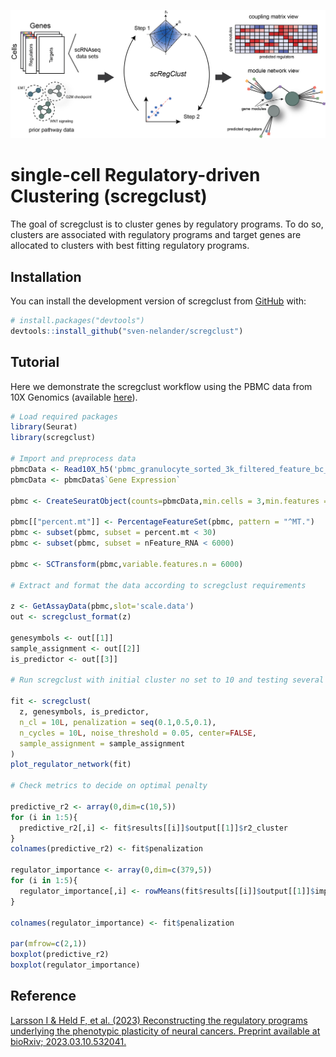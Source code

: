 ![alt text](overview_fig1A.png "scregclust")

# single-cell Regulatory-driven Clustering (scregclust)

<!-- badges: start -->
<!-- badges: end -->

The goal of scregclust is to cluster genes by regulatory programs. To do
so, clusters are associated with regulatory programs and target genes
are allocated to clusters with best fitting regulatory programs.

## Installation

You can install the development version of scregclust from
[GitHub](https://github.com/) with:

``` r
# install.packages("devtools")
devtools::install_github("sven-nelander/scregclust")
```

## Tutorial

Here we demonstrate the scregclust workflow using the PBMC data from 10X Genomics (available 
[here](https://www.10xgenomics.com/welcome?closeUrl=%2Fresources%2Fdatasets&lastTouchOfferName=PBMC%20from%20a%20Healthy%20Donor%20-%20Granulocytes%20Removed%20Through%20Cell%20Sorting%20%283k%29&lastTouchOfferType=Dataset&product=chromium&redirectUrl=%2Fresources%2Fdatasets%2Fpbmc-from-a-healthy-donor-granulocytes-removed-through-cell-sorting-3-k-1-standard-2-0-0)).

``` r
# Load required packages
library(Seurat)
library(scregclust)

# Import and preprocess data
pbmcData <- Read10X_h5('pbmc_granulocyte_sorted_3k_filtered_feature_bc_matrix.h5', use.names = TRUE, unique.features = TRUE)
pbmcData <- pbmcData$`Gene Expression`

pbmc <- CreateSeuratObject(counts=pbmcData,min.cells = 3,min.features = 200)

pbmc[["percent.mt"]] <- PercentageFeatureSet(pbmc, pattern = "^MT.")
pbmc <- subset(pbmc, subset = percent.mt < 30)
pbmc <- subset(pbmc, subset = nFeature_RNA < 6000)

pbmc <- SCTransform(pbmc,variable.features.n = 6000)

# Extract and format the data according to scregclust requirements

z <- GetAssayData(pbmc,slot='scale.data')
out <- scregclust_format(z)

genesymbols <- out[[1]]
sample_assignment <- out[[2]]
is_predictor <- out[[3]]

# Run scregclust with initial cluster no set to 10 and testing several penalties

fit <- scregclust(
  z, genesymbols, is_predictor,
  n_cl = 10L, penalization = seq(0.1,0.5,0.1),
  n_cycles = 10L, noise_threshold = 0.05, center=FALSE,
  sample_assignment = sample_assignment
)
plot_regulator_network(fit)

# Check metrics to decide on optimal penalty

predictive_r2 <- array(0,dim=c(10,5))
for (i in 1:5){
  predictive_r2[,i] <- fit$results[[i]]$output[[1]]$r2_cluster
}
colnames(predictive_r2) <- fit$penalization

regulator_importance <- array(0,dim=c(379,5))
for (i in 1:5){
  regulator_importance[,i] <- rowMeans(fit$results[[i]]$output[[1]]$importance, na.rm = TRUE)
}

colnames(regulator_importance) <- fit$penalization

par(mfrow=c(2,1))
boxplot(predictive_r2)
boxplot(regulator_importance)
```

## Reference 

[Larsson I & Held F, et al. (2023) Reconstructing the regulatory programs underlying the phenotypic plasticity of neural cancers. Preprint available at bioRxiv; 2023.03.10.532041.](https://doi.org/10.1101/2023.03.10.532041)
